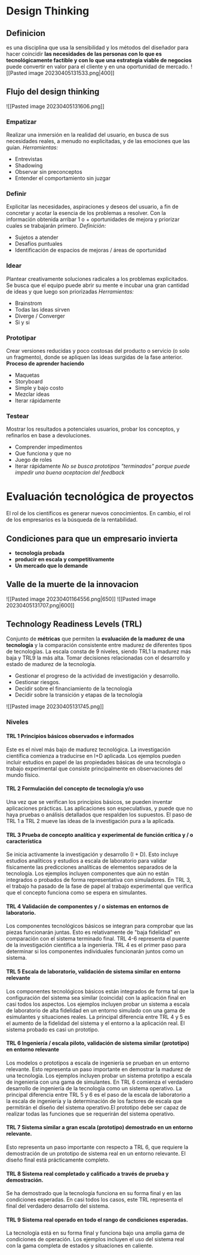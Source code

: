 # Design Thinking
## Definicion
es una disciplina que usa la sensibilidad y los métodos del diseñador para hacer coincidir **las necesidades de las personas con lo que es tecnológicamente factible y con lo que una estrategia viable de negocios** puede convertir en valor para el cliente y en una oportunidad de mercado.
![[Pasted image 20230405131533.png|400]]

## Flujo del design thinking
![[Pasted image 20230405131606.png]]

### Empatizar
Realizar una inmersión en la realidad del usuario, en busca de sus necesidades reales, a menudo no explicitadas, y de las emociones que las guían.
*Herramientas:*
- Entrevistas
- Shadowing
- Observar sin preconceptos
- Entender el comportamiento sin juzgar
### Definir
Explicitar las necesidades, aspiraciones y deseos del usuario, a fin de concretar y acotar la esencia de los problemas a resolver.
Con la información obtenida arribar 1 o + oportunidades de mejora y priorizar cuales se trabajarán primero.
*Definición:*
- Sujetos a atender
- Desafíos puntuales
- Identificación de espacios de mejoras / áreas de oportunidad
### Idear
Plantear creativamente soluciones radicales a los problemas explicitados.
Se busca que el equipo puede abrir su mente e incubar una gran cantidad de ideas y que luego son priorizadas
*Herramientas:*
- Brainstrom
- Todas las ideas sirven
- Diverge / Converger
- Si y si
### Prototipar
Crear versiones reducidas y poco costosas del producto o servicio (o solo un fragmento), donde se apliquen las ideas surgidas de la fase anterior. **Proceso de aprender haciendo**
- Maquetas 
- Storyboard 
- Simple y bajo costo 
- Mezclar ideas 
- Iterar rápidamente
### Testear
Mostrar los resultados a potenciales usuarios, probar los conceptos, y refinarlos en base a devoluciones.
- Comprender impedimentos 
- Que funciona y que no 
- Juego de roles 
- Iterar rápidamente
*No se  busca prototipos "terminados" porque puede impedir una buena aceptacion del feedback*
# Evaluación tecnológica de proyectos
El rol de los científicos es generar nuevos conocimientos. En cambio, el rol de los empresarios es la búsqueda de la rentabilidad.

## Condiciones para que un empresario invierta
- **tecnología probada**
- **producir en escala y competitivamente**
- **Un mercado que lo demande**

## Valle de la muerte de la innovacion
![[Pasted image 20230401164556.png|650]]
![[Pasted image 20230405131707.png|600]]

## Technology Readiness Levels (TRL)
Conjunto de **métricas** que permiten la **evaluación de la madurez de una tecnología** y la comparación consistente entre madurez de diferentes tipos de tecnologías.
La escala consta de 9 niveles, siendo TRL1 la madurez más baja y TRL9 la más alta.
Tomar decisiones relacionadas con el desarrollo y estado de madurez de la tecnología.
- Gestionar el progreso de la actividad de investigación y desarrollo.
- Gestionar riesgos.
- Decidir sobre el financiamiento de la tecnología
- Decidir sobre la transición y etapas de la tecnología

![[Pasted image 20230405131745.png]]

### Niveles
#### TRL 1 Principios básicos observados e informados
Este es el nivel más bajo de madurez tecnológica. La investigación científica comienza a traducirse en I+D aplicada. Los ejemplos pueden incluir estudios en papel de las propiedades básicas de una tecnología o trabajo experimental que consiste principalmente en observaciones del mundo físico.
#### TRL 2 Formulación del concepto de tecnología y/o uso
Una vez que se verifican los principios básicos, se pueden inventar aplicaciones prácticas. Las aplicaciones son especulativas, y puede que no haya pruebas o análisis detallados que respalden los supuestos.
El paso de TRL 1 a TRL 2 mueve las ideas de la investigación pura a la aplicada.
#### TRL 3 Prueba de concepto analítica y experimental de función crítica y / o característica
Se inicia activamente la investigación y desarrollo (I + D). Esto incluye estudios analíticos y estudios a escala de laboratorio para validar físicamente las predicciones analíticas de elementos separados de la tecnología. Los ejemplos incluyen componentes que aún no están integrados o probados de forma representativa con simuladores. En TRL 3, el trabajo ha pasado de la fase de papel al trabajo experimental que verifica que el concepto funciona como se espera en simulantes.
#### TRL 4 Validación de componentes y / o sistemas en entornos de laboratorio.
Los componentes tecnológicos básicos se integran para comprobar que las piezas funcionarán juntas. Esto es relativamente de "baja fidelidad" en comparación con el sistema terminado final. TRL 4-6 representa el puente de la investigación científica a la ingeniería. TRL 4 es el primer paso para determinar si los componentes individuales funcionarán juntos como un sistema.
#### TRL 5 Escala de laboratorio, validación de sistema similar en entorno relevante
Los componentes tecnológicos básicos están integrados de forma tal que la configuración del sistema sea similar (coincida) con la aplicación final en casi todos los aspectos. Los ejemplos incluyen probar un sistema a escala de laboratorio de alta fidelidad en un entorno simulado con una gama de esimulantes y situaciones reales. La principal diferencia entre TRL 4 y 5 es el aumento de la fidelidad del sistema y el entorno a la aplicación real. El sistema probado es casi un prototipo.
#### TRL 6 Ingeniería / escala piloto, validación de sistema similar (prototipo) en entorno relevante
Los modelos o prototipos a escala de ingeniería se prueban en un entorno relevante. Esto representa un paso importante en demostrar la madurez de una tecnología. Los ejemplos incluyen probar un sistema prototipo a escala de ingeniería con una gama de simulantes.
En TRL 6 comienza el verdadero desarrollo de ingeniería de la tecnología como un sistema operativo. La principal diferencia entre TRL 5 y 6 es el paso de la escala de laboratorio a la escala de ingeniería y la determinación de los factores de escala que permitirán el diseño del sistema operativo.El prototipo debe ser capaz de realizar todas las funciones que se requerirán del sistema operativo.
#### TRL 7 Sistema similar a gran escala (prototipo) demostrado en un entorno relevante.
Esto representa un paso importante con respecto a TRL 6, que requiere la demostración de un prototipo de sistema real en un entorno relevante. El diseño final está prácticamente completo.
#### TRL 8 Sistema real completado y calificado a través de prueba y demostración.
Se ha demostrado que la tecnología funciona en su forma final y en las condiciones esperadas. En casi todos los casos, este TRL representa el final del verdadero desarrollo del sistema.
#### TRL 9 Sistema real operado en todo el rango de condiciones esperadas.
La tecnología está en su forma final y funciona bajo una amplia gama de condiciones de operación. Los ejemplos incluyen el uso del sistema real con la gama completa de estados y situaciones en caliente.
